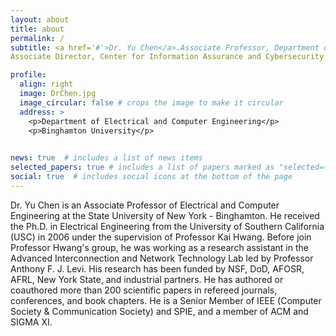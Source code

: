 ```yaml
---
layout: about
title: about
permalink: /
subtitle: <a href='#'>Dr. Yu Chen</a>.Associate Professor, Department of Electrical and Computer Engineering. 
Associate Director, Center for Information Assurance and Cybersecurity.

profile:
  align: right
  image: DrChen.jpg
  image_circular: false # crops the image to make it circular
  address: >
    <p>Department of Electrical and Computer Engineering</p>
    <p>Binghamton University</p>
   

news: true  # includes a list of news items
selected_papers: true # includes a list of papers marked as "selected={true}"
social: true  # includes social icons at the bottom of the page
---
```


Dr. Yu Chen is an Associate Professor of Electrical and Computer Engineering at the State University of New York - Binghamton. He received the Ph.D. in Electrical Engineering from the University of Southern California (USC) in 2006 under the supervision of Professor Kai Hwang. Before join Professor Hwang's group, he was working as a research assistant in the Advanced Interconnection and Network Technology Lab led by Professor Anthony F. J. Levi. His research has been funded by NSF, DoD, AFOSR, AFRL, New York State, and industrial partners. He has authored or coauthored more than 200 scientific papers in refereed journals, conferences, and book chapters. He is a Senior Member of IEEE (Computer Society & Communication Society) and SPIE, and a member of ACM and SIGMA XI.

<!-- Write your biography here. Tell the world about yourself. Link to your favorite [subreddit](http://reddit.com). You can put a picture in, too. The code is already in, just name your picture `prof_pic.jpg` and put it in the `img/` folder.

Put your address / P.O. box / other info right below your picture. You can also disable any these elements by editing `profile` property of the YAML header of your `_pages/about.md`. Edit `_bibliography/papers.bib` and Jekyll will render your [publications page](/al-folio/publications/) automatically.

Link to your social media connections, too. This theme is set up to use [Font Awesome icons](http://fortawesome.github.io/Font-Awesome/) and [Academicons](https://jpswalsh.github.io/academicons/), like the ones below. Add your Facebook, Twitter, LinkedIn, Google Scholar, or just disable all of them.
 -->
